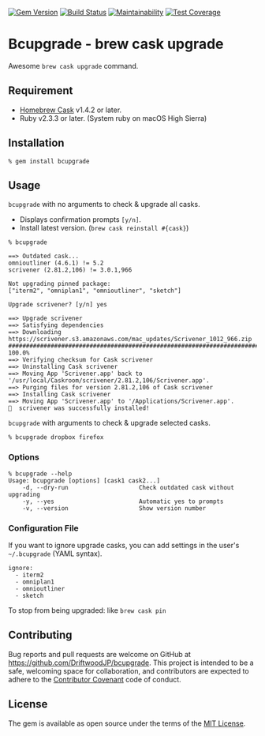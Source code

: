 [![Gem Version](https://badge.fury.io/rb/bcupgrade.svg)](https://badge.fury.io/rb/bcupgrade)
[![Build Status](https://travis-ci.org/DriftwoodJP/bcupgrade.svg?branch=master)](https://travis-ci.org/DriftwoodJP/bcupgrade)
[![Maintainability](https://api.codeclimate.com/v1/badges/530785088f8f43bc075b/maintainability)](https://codeclimate.com/github/DriftwoodJP/bcupgrade/maintainability)
[![Test Coverage](https://api.codeclimate.com/v1/badges/530785088f8f43bc075b/test_coverage)](https://codeclimate.com/github/DriftwoodJP/bcupgrade/test_coverage)

# Bcupgrade - brew cask upgrade

Awesome `brew cask upgrade` command.




## Requirement

- [Homebrew Cask](https://caskroom.github.io/) v1.4.2 or later.
- Ruby v2.3.3 or later. (System ruby on macOS High Sierra)




## Installation

```
% gem install bcupgrade
```




## Usage

`bcupgrade` with no arguments to check & upgrade all casks. 

- Displays confirmation prompts `[y/n]`.
- Install latest version. (`brew cask reinstall #{cask}`)

```
% bcupgrade

==> Outdated cask...
omnioutliner (4.6.1) != 5.2
scrivener (2.81.2,106) != 3.0.1,966

Not upgrading pinned package:
["iterm2", "omniplan1", "omnioutliner", "sketch"]

Upgrade scrivener? [y/n] yes

==> Upgrade scrivener
==> Satisfying dependencies
==> Downloading https://scrivener.s3.amazonaws.com/mac_updates/Scrivener_1012_966.zip
######################################################################## 100.0%
==> Verifying checksum for Cask scrivener
==> Uninstalling Cask scrivener
==> Moving App 'Scrivener.app' back to '/usr/local/Caskroom/scrivener/2.81.2,106/Scrivener.app'.
==> Purging files for version 2.81.2,106 of Cask scrivener
==> Installing Cask scrivener
==> Moving App 'Scrivener.app' to '/Applications/Scrivener.app'.
🍺  scrivener was successfully installed!
```

`bcupgrade` with arguments to check & upgrade selected casks.

```
% bcupgrade dropbox firefox
```


### Options

```
% bcupgrade --help
Usage: bcupgrade [options] [cask1 cask2...]
    -d, --dry-run                    Check outdated cask without upgrading
    -y, --yes                        Automatic yes to prompts
    -v, --version                    Show version number
```


### Configuration File

If you want to ignore upgrade casks, you can add settings in the user's `~/.bcupgrade` (YAML syntax).

```
ignore:
  - iterm2
  - omniplan1
  - omnioutliner
  - sketch
```

To stop from being upgraded: like `brew cask pin`




## Contributing

Bug reports and pull requests are welcome on GitHub at https://github.com/DriftwoodJP/bcupgrade.
This project is intended to be a safe, welcoming space for collaboration, and contributors are expected to adhere to the [Contributor Covenant](http://contributor-covenant.org) code of conduct.




## License

The gem is available as open source under the terms of the [MIT License](http://opensource.org/licenses/MIT).

